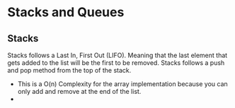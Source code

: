 <h1>Stacks and Queues</h1>

<h2>Stacks</h2>

<p>Stacks follows a Last In, First Out (LIFO). Meaning that the last element that gets added to the list will be the first to be removed. Stacks follows a push and pop method from the top of the stack.</p>

- This is a O(n) Complexity for the array implementation because you can only add and remove at the end of the list.
- 